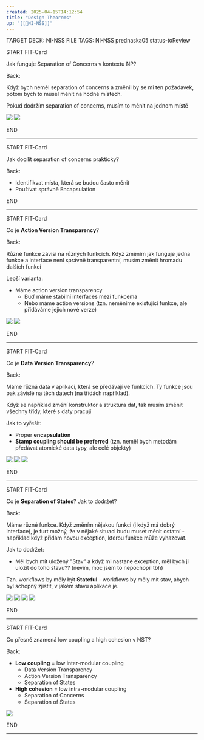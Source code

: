 ```yaml
---
created: 2025-04-15T14:12:54
title: "Design Theorems"
up: "[[📖NI-NSS]]"
---
```


TARGET DECK: NI-NSS
FILE TAGS: NI-NSS prednaska05 status-toReview


START
FIT-Card

Jak funguje Separation of Concerns v kontextu NP?

Back:

Když bych neměl separation of concerns a změnil by se mi ten požadavek, potom bych to musel měnit na hodně místech.

Pokud dodržím separation of concerns, musím to měnit na jednom místě

<!-- ImageStart -->
![](../../Assets/Pasted%20image%2020250415141720.png)
![](../../Assets/Pasted%20image%2020250415141727.png)
<!-- ImageEnd -->

END

---


START
FIT-Card

Jak docílit separation of concerns prakticky?

Back:

- Identifikvat místa, která se budou často měnit
- Používat správně Encapsulation

END

---


START
FIT-Card

Co je **Action Version Transparency**?

Back:

Různé funkce závisí na různých funkcích. Když změním jak funguje jedna funkce a interface není správně transparentní, musím změnit hromadu dalších funkcí

Lepší varianta:
- Máme action version transparency
	- Buď máme stabilní interfaces mezi funkcema
	- Nebo máme action versions (tzn. neměníme existující funkce, ale přidáváme jejich nové verze)

<!-- ImageStart -->
![](../../Assets/Pasted%20image%2020250415142052.png)
![](../../Assets/Pasted%20image%2020250415142217.png)

<!-- ImageEnd -->


END

---


START
FIT-Card

Co je **Data Version Transparency**?

Back:

Máme různá data v aplikaci, která se předávají ve funkcích. Ty funkce jsou pak závislé na těch datech (na třídách například).

Když se například změní konstruktor a struktura dat, tak musím změnit všechny třídy, které s daty pracují

Jak to vyřešit:
- Proper **encapsulation**
- **Stamp coupling should be preferred** (tzn. neměl bych metodám předávat atomické data typy, ale celé objekty)

<!-- DetailInfoStart -->
![](../../Assets/Pasted%20image%2020250415142516.png)
![](../../Assets/Pasted%20image%2020250415142524.png)
![](../../Assets/Pasted%20image%2020250415142539.png)
<!-- DetailInfoEnd -->


END

---


START
FIT-Card

Co je **Separation of States**? Jak to dodržet?

Back:

Máme různé funkce. Když změním nějakou funkci (i když má dobrý interface), je furt možný, že v nějaké situaci budu muset měnit ostatní - například když přidám novou exception, kterou funkce může vyhazovat.

Jak to dodržet:
- Měl bych mít uložený "Stav" a když mi nastane exception, měl bych ji uložit do toho stavu?? (nevim, moc jsem to nepochopil tbh)

Tzn. workflows by měly být **Stateful** - workflows by měly mít stav, abych byl schopný zjistit, v jakém stavu aplikace je.

<!-- ImageStart -->
![](../../Assets/Pasted%20image%2020250415142906.png)
![](../../Assets/Pasted%20image%2020250415142914.png)
![](../../Assets/Pasted%20image%2020250415142921.png)
![](../../Assets/Pasted%20image%2020250415142928.png)
<!-- ImageEnd -->


END

---


START
FIT-Card

Co přesně znamená low coupling a high cohesion v NST?

Back:

- **Low coupling** = low inter-modular coupling
	- Data Version Transparency
	- Action Version Transparency
	- Separation of States
- **High cohesion** = low intra-modular coupling
	- Separation of Concerns
	- Separation of States

<!-- DetailInfoStart -->
![](../../Assets/Pasted%20image%2020250415143556.png)
<!-- DetailInfoEnd -->

END

---
